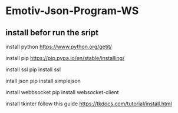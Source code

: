 # Emotiv-Json-Program-WS
## install befor run the sript 

install python https://www.python.org/getit/

install pip https://pip.pypa.io/en/stable/installing/

install ssl 
pip install ssl

intall json
pip install simplejson

install webbsocket
pip install websocket-client

install tkinter
follow this guide https://tkdocs.com/tutorial/install.html
